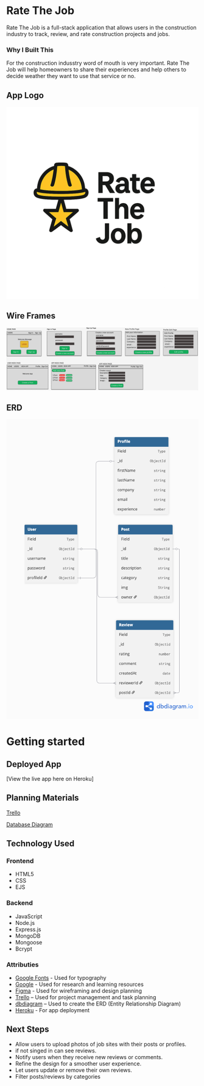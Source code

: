 # Rate The Job

Rate The Job is a full-stack application that allows users in the construction industry to track, review, and rate construction projects and jobs.

### Why I Built This

For the construction indusstry word of mouth is very important. Rate The Job will help homeowners to share their experiences and help others to decide weather they want to use that service or no.

## App Logo

![logo](/public/images/rateTheJob.png)

## Wire Frames 

![wireframe](/public/images/rateTheJob-WireFrame.png)

## ERD

![erd](/public/images/ERD.png)

# Getting started

## Deployed App
[View the live app here on Heroku]

## Planning Materials

[Trello](https://trello.com/b/3Tht9RF7/project2-rate-the-job)

[Database Diagram](https://dbdiagram.io/d/6861dfa6f413ba35086d12d5)

## Technology Used

### Frontend

- HTML5
- CSS
- EJS

### Backend

- JavaScript
- Node.js
- Express.js
- MongoDB
- Mongoose
- Bcrypt


### Attributies

- [Google Fonts](https://fonts.google.com/) - Used for typography
- [Google](https://www.google.com/) - Used for research and learning resources
- [Figma](https://www.figma.com/) - Used for wireframing and design planning
- [Trello](https://trello.com/) – Used for project management and task planning
- [dbdiagram](https://dbdiagram.io/) – Used to create the ERD (Entity Relationship Diagram)
- [Heroku](https://heroku.com/) - For app deployment

## Next Steps

- Allow users to upload photos of job sites with their posts or profiles.
- if not singed in can see reviews.
- Notify users when they receive new reviews or comments.
- Refine the design for a smoother user experience.
- Let users update or remove their own reviews.
- Filter posts/reviews by categories 




